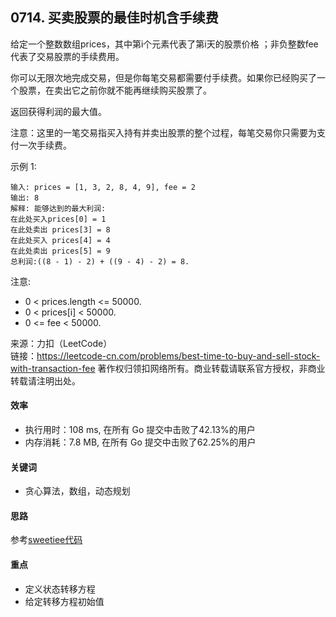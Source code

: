 ## 0714. 买卖股票的最佳时机含手续费
给定一个整数数组prices，其中第i个元素代表了第i天的股票价格 ；非负整数fee 代表了交易股票的手续费用。

你可以无限次地完成交易，但是你每笔交易都需要付手续费。如果你已经购买了一个股票，在卖出它之前你就不能再继续购买股票了。

返回获得利润的最大值。

注意：这里的一笔交易指买入持有并卖出股票的整个过程，每笔交易你只需要为支付一次手续费。

示例 1:
```
输入: prices = [1, 3, 2, 8, 4, 9], fee = 2
输出: 8
解释: 能够达到的最大利润:  
在此处买入prices[0] = 1
在此处卖出 prices[3] = 8
在此处买入 prices[4] = 4
在此处卖出 prices[5] = 9
总利润:((8 - 1) - 2) + ((9 - 4) - 2) = 8.
```
注意:

- 0 < prices.length <= 50000.
- 0 < prices[i] < 50000.
- 0 <= fee < 50000.

来源：力扣（LeetCode）     
链接：https://leetcode-cn.com/problems/best-time-to-buy-and-sell-stock-with-transaction-fee
著作权归领扣网络所有。商业转载请联系官方授权，非商业转载请注明出处。

#### 效率
- 执行用时：108 ms, 在所有 Go 提交中击败了42.13%的用户
- 内存消耗：7.8 MB, 在所有 Go 提交中击败了62.25%的用户
#### 关键词
- 贪心算法，数组，动态规划
#### 思路
参考[sweetiee代码](https://leetcode-cn.com/problems/best-time-to-buy-and-sell-stock-with-transaction-fee/solution/jian-dan-dpmiao-dong-gu-piao-mai-mai-by-tejdo/)   
#### 重点
- 定义状态转移方程
- 给定转移方程初始值